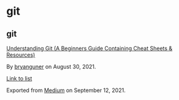 # git

## git

[Understanding Git (A Beginners Guide Containing Cheat Sheets & Resources)](https://medium.com/p/b50c9c01a107)

By <a href="https://medium.com/@bryanguner" class="p-author h-card">bryanguner</a> on August 30, 2021.

[Link to list](https://medium.com/@bryanguner/list/590048bd116c)

Exported from [Medium](https://medium.com) on September 12, 2021.

